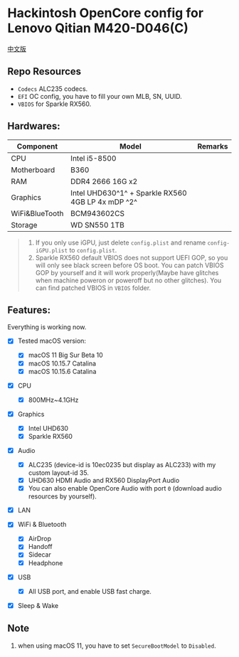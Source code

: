 # Hackintosh OpenCore config for Lenovo Qitian M420-D046(C)
[中文版](./README.cn.md)

## Repo Resources

- `Codecs` ALC235 codecs.
- `EFI` OC config, you have to fill your own MLB, SN, UUID.
- `VBIOS` for Sparkle RX560.

## Hardwares:

| Component      | Model                                             | Remarks |
| -------------- | ------------------------------------------------- | ------- |
| CPU            | Intel i5-8500                                     |         |
| Motherboard    | B360                                              |         |
| RAM            | DDR4 2666 16G x2                                  |         |
| Graphics       | Intel UHD630^1^ + Sparkle RX560 4GB LP 4x mDP ^2^ |         |
| WiFi&BlueTooth | BCM943602CS                                       |         |
| Storage        | WD SN550 1TB                                      |         |

> 1. If you only use iGPU, just delete `config.plist` and rename `config-iGPU.plist` to `config.plist`.
> 2. Sparkle RX560 default VBIOS does not support UEFI GOP, so you will only see black screen before OS boot. You can patch VBIOS GOP by yourself and it will work properly(Maybe have glitches when machine poweron or poweroff but no other glitches). You can find patched VBIOS in `VBIOS` folder.


## Features:
Everything is working now. 

- [x] Tested macOS version:
  - [x] macOS 11 Big Sur Beta 10
  - [x] macOS 10.15.7 Catalina
  - [x] macOS 10.15.6 Catalina
- [x] CPU
  - [x] 800MHz~4.1GHz
- [x] Graphics
  - [x] Intel UHD630
  - [x] Sparkle RX560
- [x] Audio
  - [x] ALC235 (device-id is 10ec0235 but display as ALC233) with my custom layout-id 35. 
  - [x] UHD630 HDMI Audio and RX560 DisplayPort Audio
  - [x] You can also enable OpenCore Audio with port `0` (download audio resources by yourself).
- [x] LAN
- [x] WiFi & Bluetooth
  - [x] AirDrop
  - [x] Handoff
  - [x] Sidecar
  - [x] Headphone
- [x] USB
  - [x] All USB port, and enable USB fast charge.
- [x] Sleep & Wake

  
## Note
1. when using macOS 11, you have to set `SecureBootModel` to `Disabled`.


